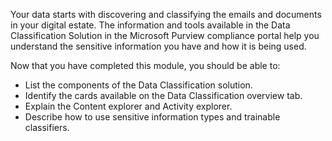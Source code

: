 Your data starts with discovering and classifying the emails and documents in your digital estate. The information and tools available in the Data Classification Solution in the Microsoft Purview compliance portal help you understand the sensitive information you have and how it is being used.

Now that you have completed this module, you should be able to:

- List the components of the Data Classification solution.
- Identify the cards available on the Data Classification overview tab.
- Explain the Content explorer and Activity explorer.
- Describe how to use sensitive information types and trainable classifiers.

